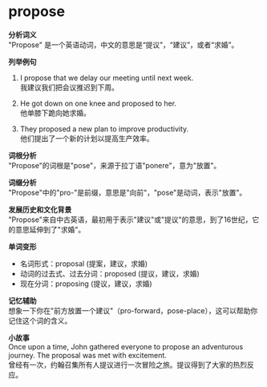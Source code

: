 # propose

**分析词义**  
"Propose" 是一个英语动词，中文的意思是“提议”，“建议”，或者“求婚”。

  

**列举例句**

  

1.  I propose that we delay our meeting until next week.  
    我建议我们把会议推迟到下周。
    
      
    
2.  He got down on one knee and proposed to her.  
    他单膝下跪向她求婚。
    
      
    
3.  They proposed a new plan to improve productivity.  
    他们提出了一个新的计划以提高生产效率。
    
      
    

  

**词根分析**  
"Propose"的词根是"pose"，来源于拉丁语"ponere"，意为"放置"。

  

**词缀分析**  
"Propose"中的"pro-"是前缀，意思是"向前"，"pose"是动词，表示"放置"。

  

**发展历史和文化背景**  
"Propose"来自中古英语，最初用于表示"建议"或"提议"的意思，到了16世纪，它的意思延伸到了"求婚"。

  

**单词变形**

  

*   名词形式：proposal (提案，建议，求婚)
*   动词的过去式、过去分词：proposed (提议，建议，求婚)
*   现在分词：proposing (提议，建议，求婚)

  

**记忆辅助**  
想象一下你在"前方放置一个建议"（pro-forward，pose-place），这可以帮助你记住这个词的含义。

  

**小故事**  
Once upon a time, John gathered everyone to propose an adventurous journey. The proposal was met with excitement.  
曾经有一次，约翰召集所有人提议进行一次冒险之旅。提议得到了大家的热烈反应。
